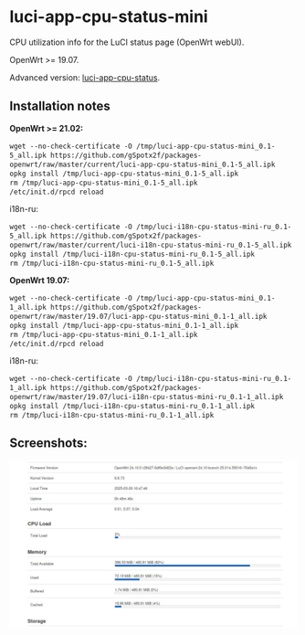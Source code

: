 # luci-app-cpu-status-mini
CPU utilization info for the LuCI status page (OpenWrt webUI).

OpenWrt >= 19.07.

Advanced version: [luci-app-cpu-status](https://github.com/gSpotx2f/luci-app-cpu-status).

## Installation notes

**OpenWrt >= 21.02:**

    wget --no-check-certificate -O /tmp/luci-app-cpu-status-mini_0.1-5_all.ipk https://github.com/gSpotx2f/packages-openwrt/raw/master/current/luci-app-cpu-status-mini_0.1-5_all.ipk
    opkg install /tmp/luci-app-cpu-status-mini_0.1-5_all.ipk
    rm /tmp/luci-app-cpu-status-mini_0.1-5_all.ipk
    /etc/init.d/rpcd reload

i18n-ru:

    wget --no-check-certificate -O /tmp/luci-i18n-cpu-status-mini-ru_0.1-5_all.ipk https://github.com/gSpotx2f/packages-openwrt/raw/master/current/luci-i18n-cpu-status-mini-ru_0.1-5_all.ipk
    opkg install /tmp/luci-i18n-cpu-status-mini-ru_0.1-5_all.ipk
    rm /tmp/luci-i18n-cpu-status-mini-ru_0.1-5_all.ipk

**OpenWrt 19.07:**

    wget --no-check-certificate -O /tmp/luci-app-cpu-status-mini_0.1-1_all.ipk https://github.com/gSpotx2f/packages-openwrt/raw/master/19.07/luci-app-cpu-status-mini_0.1-1_all.ipk
    opkg install /tmp/luci-app-cpu-status-mini_0.1-1_all.ipk
    rm /tmp/luci-app-cpu-status-mini_0.1-1_all.ipk
    /etc/init.d/rpcd reload

i18n-ru:

    wget --no-check-certificate -O /tmp/luci-i18n-cpu-status-mini-ru_0.1-1_all.ipk https://github.com/gSpotx2f/packages-openwrt/raw/master/19.07/luci-i18n-cpu-status-mini-ru_0.1-1_all.ipk
    opkg install /tmp/luci-i18n-cpu-status-mini-ru_0.1-1_all.ipk
    rm /tmp/luci-i18n-cpu-status-mini-ru_0.1-1_all.ipk

## Screenshots:

![](https://github.com/gSpotx2f/luci-app-cpu-status-mini/blob/master/screenshots/01.jpg)
